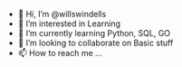 - 👋 Hi, I’m @willswindells
- 👀 I’m interested in Learning
- 🌱 I’m currently learning Python, SQL, GO
- 💞️ I’m looking to collaborate on Basic stuff
- 📫 How to reach me ...

<!---
willswindells/willswindells is a ✨ special ✨ repository because its `README.md` (this file) appears on your GitHub profile.
You can click the Preview link to take a look at your changes.
--->
